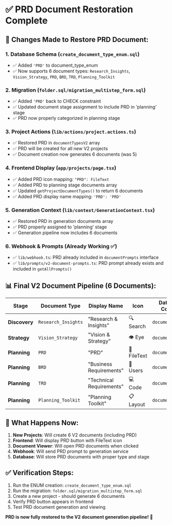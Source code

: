 # ✅ PRD Document Restoration Complete

## 🔄 Changes Made to Restore PRD Document:

### 1. **Database Schema** (`create_document_type_enum.sql`)
- ✅ Added `'PRD'` to document_type_enum
- ✅ Now supports 6 document types: `Research_Insights`, `Vision_Strategy`, `PRD`, `BRD`, `TRD`, `Planning_Toolkit`

### 2. **Migration** (`folder.sql/migration_multistep_form.sql`)
- ✅ Added `'PRD'` back to CHECK constraint
- ✅ Updated document stage assignment to include PRD in 'planning' stage
- ✅ PRD now properly categorized in planning stage

### 3. **Project Actions** (`lib/actions/project.actions.ts`)
- ✅ Restored PRD in `documentTypesV2` array
- ✅ PRD will be created for all new V2 projects
- ✅ Document creation now generates 6 documents (was 5)

### 4. **Frontend Display** (`app/projects/page.tsx`)
- ✅ Added PRD icon mapping: `"PRD": FileText`
- ✅ Added PRD to planning stage documents array
- ✅ Updated `getProjectDocumentTypes()` to return 6 documents
- ✅ Added PRD display name mapping: `'PRD': 'PRD'`

### 5. **Generation Context** (`lib/context/GenerationContext.tsx`)
- ✅ Restored PRD in generation documents array
- ✅ PRD properly assigned to 'planning' stage
- ✅ Generation pipeline now includes 6 documents

### 6. **Webhook & Prompts** (Already Working ✅)
- ✅ `lib/webhook.ts`: PRD already included in `documentPrompts` interface
- ✅ `lib/prompts/v2-document-prompts.ts`: PRD prompt already exists and included in `getAllPrompts()`

## 📊 Final V2 Document Pipeline (6 Documents):

| Stage | Document Type | Display Name | Icon | Database Column |
|-------|---------------|--------------|------|-----------------|
| **Discovery** | `Research_Insights` | "Research & Insights" | 🔍 Search | `documents.type` |
| **Strategy** | `Vision_Strategy` | "Vision & Strategy" | 👁️ Eye | `documents.type` |
| **Planning** | `PRD` | "PRD" | 📄 FileText | `documents.type` |
| **Planning** | `BRD` | "Business Requirements" | 👥 Users | `documents.type` |
| **Planning** | `TRD` | "Technical Requirements" | 💻 Code | `documents.type` |
| **Planning** | `Planning_Toolkit` | "Planning Toolkit" | 📋 Layout | `documents.type` |

## 🚀 What Happens Now:

1. **New Projects**: Will create 6 V2 documents (including PRD)
2. **Frontend**: Will display PRD button with FileText icon
3. **Document Viewer**: Will open PRD documents when clicked
4. **Webhook**: Will send PRD prompt to generation service
5. **Database**: Will store PRD documents with proper type and stage

## ✅ Verification Steps:

1. Run the ENUM creation: `create_document_type_enum.sql`
2. Run the migration: `folder.sql/migration_multistep_form.sql`
3. Create a new project - should generate 6 documents
4. Verify PRD button appears in frontend
5. Test PRD document generation and viewing

**PRD is now fully restored to the V2 document generation pipeline!** 🎉